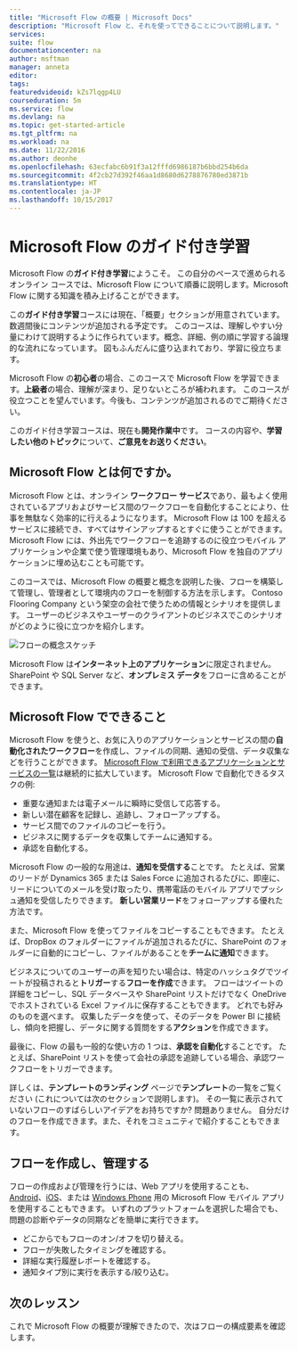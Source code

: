 ```yaml
---
title: "Microsoft Flow の概要 | Microsoft Docs"
description: "Microsoft Flow と、それを使ってできることについて説明します。"
services: 
suite: flow
documentationcenter: na
author: msftman
manager: anneta
editor: 
tags: 
featuredvideoid: kZs7lqgp4LU
courseduration: 5m
ms.service: flow
ms.devlang: na
ms.topic: get-started-article
ms.tgt_pltfrm: na
ms.workload: na
ms.date: 11/22/2016
ms.author: deonhe
ms.openlocfilehash: 63ecfabc6b91f3a12fffd6986187b6bbd254b6da
ms.sourcegitcommit: 4f2cb27d392f46aa1d8680d6278876780ed3871b
ms.translationtype: HT
ms.contentlocale: ja-JP
ms.lasthandoff: 10/15/2017
---
```

# <a name="guided-learning-for-microsoft-flow"></a>Microsoft Flow のガイド付き学習
Microsoft Flow の**ガイド付き学習**にようこそ。 この自分のペースで進められるオンライン コースでは、Microsoft Flow について順番に説明します。Microsoft Flow に関する知識を積み上げることができます。

この**ガイド付き学習**コースには現在、「概要」セクションが用意されています。数週間後にコンテンツが追加される予定です。 このコースは、理解しやすい分量にわけて説明するように作られています。概念、詳細、例の順に学習する論理的な流れになっています。 図もふんだんに盛り込まれており、学習に役立ちます。

Microsoft Flow の**初心者**の場合、このコースで Microsoft Flow を学習できます。**上級者**の場合、理解が深まり、足りないところが補われます。 このコースが役立つことを望んでいます。今後も、コンテンツが追加されるのでご期待ください。

このガイド付き学習コースは、現在も**開発作業中**です。  コースの内容や、**学習したい他のトピック**について、**ご意見をお送りください**。

## <a name="what-is-microsoft-flow"></a>Microsoft Flow とは何ですか。
Microsoft Flow とは、オンライン **ワークフロー サービス**であり、最もよく使用されているアプリおよびサービス間のワークフローを自動化することにより、仕事を無駄なく効率的に行えるようになります。  Microsoft Flow は 100 を超えるサービスに接続でき、すべてはサインアップするとすぐに使うことができます。 Microsoft Flow には、外出先でワークフローを追跡するのに役立つモバイル アプリケーションや企業で使う管理環境もあり、Microsoft Flow を独自のアプリケーションに埋め込むことも可能です。

このコースでは、Microsoft Flow の概要と概念を説明した後、フローを構築して管理し、管理者として環境内のフローを制御する方法を示します。 Contoso Flooring Company という架空の会社で使うための情報とシナリオを提供します。  ユーザーのビジネスやユーザーのクライアントのビジネスでこのシナリオがどのように役に立つかを紹介します。

![フローの概念スケッチ](./media/learning-introducing-flow/flow-conceptual.png)

Microsoft Flow は**インターネット上のアプリケーション**に限定されません。  SharePoint や SQL Server など、**オンプレミス データ**をフローに含めることができます。

## <a name="what-you-can-do-with-microsoft-flow"></a>Microsoft Flow でできること
 Microsoft Flow を使うと、お気に入りのアプリケーションとサービスの間の**自動化されたワークフロー**を作成し、ファイルの同期、通知の受信、データ収集などを行うことができます。  [Microsoft Flow で利用できるアプリケーションとサービスの一覧](https://flow.microsoft.com/services/)は継続的に拡大しています。  Microsoft Flow で自動化できるタスクの例:

* 重要な通知または電子メールに瞬時に受信して応答する。
* 新しい潜在顧客を記録し、追跡し、フォローアップする。
* サービス間でのファイルのコピーを行う。
* ビジネスに関するデータを収集してチームに通知する。
* 承認を自動化する。

Microsoft Flow の一般的な用途は、**通知を受信する**ことです。 たとえば、営業のリードが Dynamics 365 または Sales Force に追加されるたびに、即座に、リードについてのメールを受け取ったり、携帯電話のモバイル アプリでプッシュ通知を受信したりできます。 **新しい営業リード**をフォローアップする優れた方法です。

また、Microsoft Flow を使ってファイルをコピーすることもできます。 たとえば、DropBox のフォルダーにファイルが追加されるたびに、SharePoint のフォルダーに自動的にコピーし、ファイルがあることを**チームに通知**できます。

ビジネスについてのユーザーの声を知りたい場合は、特定のハッシュタグでツイートが投稿されると**トリガー**する**フローを作成**できます。 フローはツイートの詳細をコピーし、SQL データベースや SharePoint リストだけでなく OneDrive でホストされている Excel ファイルに保存することもできます。 どれでも好みのものを選べます。 収集したデータを使って、そのデータを Power BI に接続し、傾向を把握し、データに関する質問をする**アクション**を作成できます。

最後に、Flow の最も一般的な使い方の 1 つは、**承認を自動化**することです。 たとえば、SharePoint リストを使って会社の承認を追跡している場合、承認ワークフローをトリガーできます。

詳しくは、**テンプレートのランディング** ページで**テンプレート**の一覧をご覧ください (これについては次のセクションで説明します)。 その一覧に表示されていないフローのすばらしいアイデアをお持ちですか?  問題ありません。  自分だけのフローを作成できます。また、それをコミュニティで紹介することもできます。

## <a name="creating-and-administering-flows"></a>フローを作成し、管理する
フローの作成および管理を行うには、Web アプリを使用することも、[Android](https://aka.ms/flowmobiledocsandroid)、[iOS](https://aka.ms/flowmobiledocsios)、または [Windows Phone](https://aka.ms/flowmobilewindows) 用の Microsoft Flow モバイル アプリを使用することもできます。 いずれのプラットフォームを選択した場合でも、問題の診断やデータの同期などを簡単に実行できます。

* どこからでもフローのオン/オフを切り替える。
* フローが失敗したタイミングを確認する。
* 詳細な実行履歴レポートを確認する。
* 通知タイプ別に実行を表示する/絞り込む。

## <a name="next-lesson"></a>次のレッスン
これで Microsoft Flow の概要が理解できたので、次はフローの構成要素を確認します。

